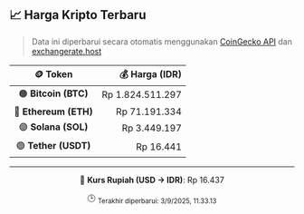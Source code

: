 

<!-- HARGA_KRIPTO -->
## 📈 Harga Kripto Terbaru

> Data ini diperbarui secara otomatis menggunakan [CoinGecko API](https://www.coingecko.com/) dan [exchangerate.host](https://exchangerate.host/)

<div align="center">

| 🪙 Token | 💰 Harga (IDR) |
|:------:|---------------:|
| 🟠 **Bitcoin (BTC)**   | Rp 1.824.511.297 |
| 🔵 **Ethereum (ETH)**  | Rp 71.191.334 |
| 🟣 **Solana (SOL)**    | Rp 3.449.197 |
| 🟢 **Tether (USDT)**   | Rp 16.441 |

---

💱 **Kurs Rupiah (USD → IDR)**: Rp 16.437

🕒 <sub>Terakhir diperbarui: 3/9/2025, 11.33.13</sub>

</div>
<!-- /HARGA_KRIPTO -->